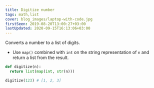 ```yaml
---
title: Digitize number
tags: math,list
cover: blog_images/laptop-with-code.jpg
firstSeen: 2019-08-20T13:00:27+03:00
lastUpdated: 2020-09-15T16:13:06+03:00
---
```


Converts a number to a list of digits.

- Use `map()` combined with `int` on the string representation of `n` and return a list from the result.

```py
def digitize(n):
  return list(map(int, str(n)))
```

```py
digitize(123) # [1, 2, 3]
```
